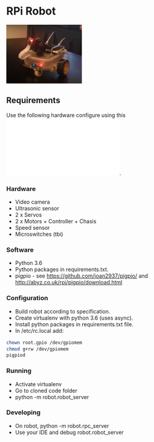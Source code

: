 # RPi Robot #

![robot version one picture](./rpi1.png "Robot Version 1")

## Requirements ##

Use the following hardware configure using this ![pinout](./GPIO%20Pin%20Layout.pdf).

### Hardware ###

* Video camera
* Ultrasonic sensor
* 2 x Servos
* 2 x Motors + Controller + Chasis
* Speed sensor
* Microswitches (tbi)

### Software ###

* Python 3.6
* Python packages in requirements.txt.
* pigpio - see https://github.com/joan2937/pigpio/ and http://abyz.co.uk/rpi/pigpio/download.html

### Configuration ###

* Build robot according to specification.
* Create virtualenv with python 3.6 (uses async).
* Install python packages in requirements.txt file.
* In /etc/rc.local add:
```bash
chown root.gpio /dev/gpiomem
chmod g+rw /dev/gpiomem
pigpiod
```
### Running ###

* Activate virtualenv
* Go to cloned code folder
* python -m robot.robot_server

### Developing ###

* On robot, python -m robot.rpc_server
* Use your IDE and debug robot.robot_server
